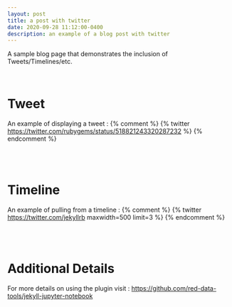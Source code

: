 ```yaml
---
layout: post
title: a post with twitter
date: 2020-09-28 11:12:00-0400
description: an example of a blog post with twitter
---
```

A sample blog page that demonstrates the inclusion of Tweets/Timelines/etc.

<br />

# Tweet
An example of displaying a tweet : 
{% comment %}
{% twitter https://twitter.com/rubygems/status/518821243320287232 %}
{% endcomment %}
<br />
<br />
<br />
<br />
# Timeline
An example of pulling from a timeline : 
{% comment %}
{% twitter https://twitter.com/jekyllrb maxwidth=500 limit=3 %}
{% endcomment %}
<br />
<br />
<br />
<br />
# Additional Details
For more details on using the plugin visit : https://github.com/red-data-tools/jekyll-jupyter-notebook
